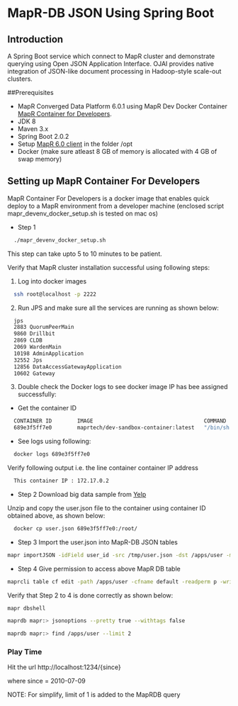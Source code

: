 # MapR-DB JSON Using Spring Boot

## Introduction

A Spring Boot service which connect to MapR cluster and demonstrate querying using
 Open JSON Application Interface. OJAI  provides native integration of JSON-like 
 document processing in Hadoop-style scale-out clusters. 
 
##Prerequisites

* MapR Converged Data Platform 6.0.1 using MapR Dev Docker Container [MapR Container for Developers](https://maprdocs.mapr.com/home/MapRContainerDevelopers/MapRContainerDevelopersOverview.html).
* JDK 8
* Maven 3.x
* Spring Boot 2.0.2
* Setup [MapR 6.0 client](http://package.mapr.com/releases/v6.0.0/mac/)  in the folder /opt
* Docker (make sure atleast 8 GB of memory is allocated with 4 GB of swap memory)

## Setting up MapR Container For Developers

MapR Container For Developers is a docker image that enables quick deploy to a MapR environment 
from a developer machine (enclosed script mapr_devenv_docker_setup.sh is tested on
mac os)

* Step 1 
````bash
  ./mapr_devenv_docker_setup.sh 
```` 
This step can take upto 5 to 10 minutes to be patient.

Verify that MapR cluster installation successful using following steps:
1. Log into docker images
````bash
  ssh root@localhost -p 2222 
```` 

2. Run JPS and make sure all the services are running as shown below:

````bash
  jps
  2883 QuorumPeerMain
  9860 Drillbit
  2869 CLDB
  2069 WardenMain
  10198 AdminApplication
  32552 Jps
  12856 DataAccessGatewayApplication
  10602 Gateway
````

3. Double check the Docker logs to see docker image IP has bee assigned successfully:

 * Get the container ID 
````bash
  CONTAINER ID        IMAGE                                   COMMAND                  CREATED             STATUS              PORTS                                                                                                                                                                                                                                                                                                                                                                                                                                                                                                                                                                                                                                                                                                                                                                                                                                                                                                                                                                                                                                                                                                                  NAMES
  689e3f5ff7e0        maprtech/dev-sandbox-container:latest   "/bin/sh -c /usr/bin…"   2 hours ago         Up 2 hours          0.0.0.0:2049->2049/tcp, 0.0.0.0:3000->3000/tcp, 0.0.0.0:4040->4040/tcp, 0.0.0.0:4242->4242/tcp, 0.0.0.0:5181->5181/tcp, 0.0.0.0:5660-5661->5660-5661/tcp, 0.0.0.0:5692-5693->5692-5693/tcp, 0.0.0.0:5724->5724/tcp, 0.0.0.0:5756->5756/tcp, 0.0.0.0:7077->7077/tcp, 0.0.0.0:7221-7222->7221-7222/tcp, 0.0.0.0:8002->8002/tcp, 0.0.0.0:8032->8032/tcp, 0.0.0.0:8042->8042/tcp, 0.0.0.0:8044->8044/tcp, 0.0.0.0:8047->8047/tcp, 0.0.0.0:8080-8081->8080-8081/tcp, 0.0.0.0:8088->8088/tcp, 0.0.0.0:8090->8090/tcp, 0.0.0.0:8188->8188/tcp, 0.0.0.0:8190->8190/tcp, 0.0.0.0:8443->8443/tcp, 0.0.0.0:8888->8888/tcp, 0.0.0.0:9001-9002->9001-9002/tcp, 0.0.0.0:9997-9998->9997-9998/tcp, 0.0.0.0:10000-10001->10000-10001/tcp, 0.0.0.0:10020->10020/tcp, 0.0.0.0:11000->11000/tcp, 0.0.0.0:11443->11443/tcp, 0.0.0.0:12000->12000/tcp, 0.0.0.0:14000->14000/tcp, 0.0.0.0:18080->18080/tcp, 0.0.0.0:18630->18630/tcp, 0.0.0.0:19888->19888/tcp, 0.0.0.0:19890->19890/tcp, 0.0.0.0:31010-31011->31010-31011/tcp, 0.0.0.0:50000-50050->50000-50050/tcp, 0.0.0.0:50060->50060/tcp, 0.0.0.0:2222->22/tcp, 0.0.0.0:112->111/tcp   maprsandbox
````

 * See logs using following:
 ````bash
   docker logs 689e3f5ff7e0
 ````
 Verify following output i.e. the line container container IP address
 
  ````bash
    This container IP : 172.17.0.2
 ````


* Step 2 Download big data sample from [Yelp](https://www.yelp.com/dataset_challenge)  
         

Unzip and copy the user.json file to the container using container ID obtained above,
as shown below:

  ````bash
    docker cp user.json 689e3f5ff7e0:/root/
 ````
 
* Step 3 Import the user.json into MapR-DB JSON tables
 ````bash
mapr importJSON -idField user_id -src /tmp/user.json -dst /apps/user -mapreduce false
 ````
 
* Step 4 Give permission to access above MapR DB table

 ````bash
maprcli table cf edit -path /apps/user -cfname default -readperm p -writeperm p
````

Verify that Step 2 to 4 is done correctly as shown below:

``` bash
mapr dbshell

maprdb mapr:> jsonoptions --pretty true --withtags false

maprdb mapr:> find /apps/user --limit 2

```


### Play Time

Hit the url http://localhost:1234/{since} 

where since = 2010-07-09

NOTE: For simplify, limit of 1 is added to the MapRDB query